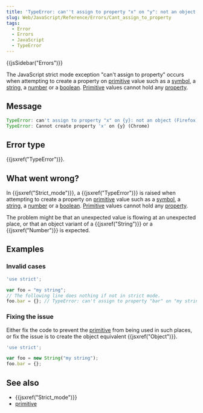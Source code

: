 ```yaml
---
title: 'TypeError: can''t assign to property "x" on "y": not an object'
slug: Web/JavaScript/Reference/Errors/Cant_assign_to_property
tags:
  - Error
  - Errors
  - JavaScript
  - TypeError
---
```

{{jsSidebar("Errors")}}

The JavaScript strict mode exception "can't assign to property" occurs when
attempting to create a property on [primitive](/en-US/docs/Glossary/Primitive)
value such as a [symbol](/en-US/docs/Glossary/Symbol), a
[string](/en-US/docs/Glossary/String), a [number](/en-US/docs/Glossary/Number)
or a [boolean](/en-US/docs/Glossary/Boolean).
[Primitive](/en-US/docs/Glossary/Primitive) values cannot hold any
[property](/en-US/docs/Glossary/property/JavaScript).

## Message

```js
TypeError: can't assign to property "x" on {y}: not an object (Firefox)
TypeError: Cannot create property 'x' on {y} (Chrome)
```

## Error type

{{jsxref("TypeError")}}.

## What went wrong?

In {{jsxref("Strict_mode")}}, a {{jsxref("TypeError")}} is
raised when attempting to create a property on
[primitive](/en-US/docs/Glossary/Primitive) value such as a
[symbol](/en-US/docs/Glossary/Symbol), a [string](/en-US/docs/Glossary/String),
a [number](/en-US/docs/Glossary/Number) or a
[boolean](/en-US/docs/Glossary/Boolean).
[Primitive](/en-US/docs/Glossary/Primitive) values cannot hold any
[property](/en-US/docs/Glossary/property/JavaScript).

The problem might be that an unexpected value is flowing at an unexpected place,
or that an object variant of a {{jsxref("String")}} or a
{{jsxref("Number")}} is expected.

## Examples

### Invalid cases

```js example-bad
'use strict';

var foo = "my string";
// The following line does nothing if not in strict mode.
foo.bar = {}; // TypeError: can't assign to property "bar" on "my string": not an object
```

### Fixing the issue

Either fix the code to prevent the [primitive](/en-US/docs/Glossary/Primitive)
from being used in such places, or fix the issue is to create the object
equivalent {{jsxref("Object")}}.

```js example-good
'use strict';

var foo = new String("my string");
foo.bar = {};
```

## See also

*   {{jsxref("Strict_mode")}}
*   [primitive](/en-US/docs/Glossary/Primitive)
